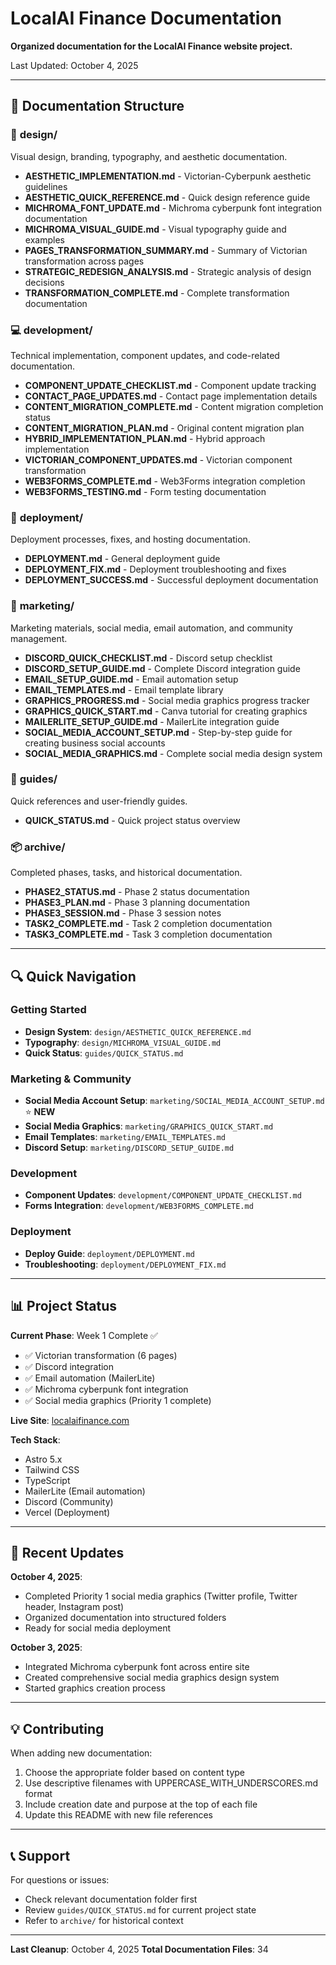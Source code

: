 # LocalAI Finance Documentation

**Organized documentation for the LocalAI Finance website project.**

Last Updated: October 4, 2025

---

## 📁 Documentation Structure

### 🎨 **design/**

Visual design, branding, typography, and aesthetic documentation.

- **AESTHETIC_IMPLEMENTATION.md** - Victorian-Cyberpunk aesthetic guidelines
- **AESTHETIC_QUICK_REFERENCE.md** - Quick design reference guide
- **MICHROMA_FONT_UPDATE.md** - Michroma cyberpunk font integration documentation
- **MICHROMA_VISUAL_GUIDE.md** - Visual typography guide and examples
- **PAGES_TRANSFORMATION_SUMMARY.md** - Summary of Victorian transformation across pages
- **STRATEGIC_REDESIGN_ANALYSIS.md** - Strategic analysis of design decisions
- **TRANSFORMATION_COMPLETE.md** - Complete transformation documentation

### 💻 **development/**

Technical implementation, component updates, and code-related documentation.

- **COMPONENT_UPDATE_CHECKLIST.md** - Component update tracking
- **CONTACT_PAGE_UPDATES.md** - Contact page implementation details
- **CONTENT_MIGRATION_COMPLETE.md** - Content migration completion status
- **CONTENT_MIGRATION_PLAN.md** - Original content migration plan
- **HYBRID_IMPLEMENTATION_PLAN.md** - Hybrid approach implementation
- **VICTORIAN_COMPONENT_UPDATES.md** - Victorian component transformation
- **WEB3FORMS_COMPLETE.md** - Web3Forms integration completion
- **WEB3FORMS_TESTING.md** - Form testing documentation

### 🚀 **deployment/**

Deployment processes, fixes, and hosting documentation.

- **DEPLOYMENT.md** - General deployment guide
- **DEPLOYMENT_FIX.md** - Deployment troubleshooting and fixes
- **DEPLOYMENT_SUCCESS.md** - Successful deployment documentation

### 📢 **marketing/**

Marketing materials, social media, email automation, and community management.

- **DISCORD_QUICK_CHECKLIST.md** - Discord setup checklist
- **DISCORD_SETUP_GUIDE.md** - Complete Discord integration guide
- **EMAIL_SETUP_GUIDE.md** - Email automation setup
- **EMAIL_TEMPLATES.md** - Email template library
- **GRAPHICS_PROGRESS.md** - Social media graphics progress tracker
- **GRAPHICS_QUICK_START.md** - Canva tutorial for creating graphics
- **MAILERLITE_SETUP_GUIDE.md** - MailerLite integration guide
- **SOCIAL_MEDIA_ACCOUNT_SETUP.md** - Step-by-step guide for creating business social accounts
- **SOCIAL_MEDIA_GRAPHICS.md** - Complete social media design system

### 📖 **guides/**

Quick references and user-friendly guides.

- **QUICK_STATUS.md** - Quick project status overview

### 📦 **archive/**

Completed phases, tasks, and historical documentation.

- **PHASE2_STATUS.md** - Phase 2 status documentation
- **PHASE3_PLAN.md** - Phase 3 planning documentation
- **PHASE3_SESSION.md** - Phase 3 session notes
- **TASK2_COMPLETE.md** - Task 2 completion documentation
- **TASK3_COMPLETE.md** - Task 3 completion documentation

---

## 🔍 Quick Navigation

### Getting Started

- **Design System**: `design/AESTHETIC_QUICK_REFERENCE.md`
- **Typography**: `design/MICHROMA_VISUAL_GUIDE.md`
- **Quick Status**: `guides/QUICK_STATUS.md`

### Marketing & Community

- **Social Media Account Setup**: `marketing/SOCIAL_MEDIA_ACCOUNT_SETUP.md` ⭐ **NEW**
- **Social Media Graphics**: `marketing/GRAPHICS_QUICK_START.md`
- **Email Templates**: `marketing/EMAIL_TEMPLATES.md`
- **Discord Setup**: `marketing/DISCORD_SETUP_GUIDE.md`

### Development

- **Component Updates**: `development/COMPONENT_UPDATE_CHECKLIST.md`
- **Forms Integration**: `development/WEB3FORMS_COMPLETE.md`

### Deployment

- **Deploy Guide**: `deployment/DEPLOYMENT.md`
- **Troubleshooting**: `deployment/DEPLOYMENT_FIX.md`

---

## 📊 Project Status

**Current Phase**: Week 1 Complete ✅

- ✅ Victorian transformation (6 pages)
- ✅ Discord integration
- ✅ Email automation (MailerLite)
- ✅ Michroma cyberpunk font integration
- ✅ Social media graphics (Priority 1 complete)

**Live Site**: [localaifinance.com](https://localaifinance.com)

**Tech Stack**:

- Astro 5.x
- Tailwind CSS
- TypeScript
- MailerLite (Email automation)
- Discord (Community)
- Vercel (Deployment)

---

## 🎯 Recent Updates

**October 4, 2025**:

- Completed Priority 1 social media graphics (Twitter profile, Twitter header, Instagram post)
- Organized documentation into structured folders
- Ready for social media deployment

**October 3, 2025**:

- Integrated Michroma cyberpunk font across entire site
- Created comprehensive social media graphics design system
- Started graphics creation process

---

## 💡 Contributing

When adding new documentation:

1. Choose the appropriate folder based on content type
2. Use descriptive filenames with UPPERCASE_WITH_UNDERSCORES.md format
3. Include creation date and purpose at the top of each file
4. Update this README with new file references

---

## 📞 Support

For questions or issues:

- Check relevant documentation folder first
- Review `guides/QUICK_STATUS.md` for current project state
- Refer to `archive/` for historical context

---

**Last Cleanup**: October 4, 2025
**Total Documentation Files**: 34

